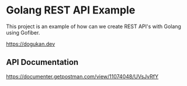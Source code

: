# Golang REST API Example 

This project is an example of how can we create REST API's with Golang using Gofiber.

https://dogukan.dev

## API Documentation

https://documenter.getpostman.com/view/11074048/UVsJvRfY
